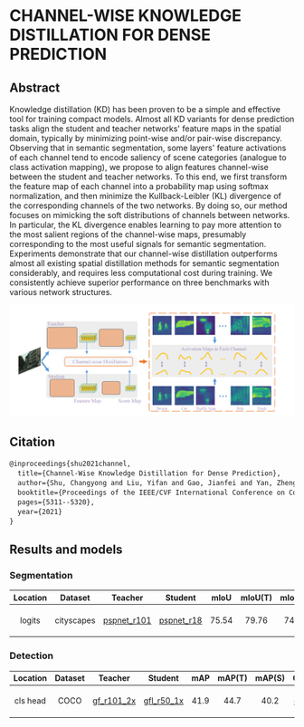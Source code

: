# CHANNEL-WISE KNOWLEDGE DISTILLATION FOR DENSE PREDICTION

## Abstract

Knowledge distillation (KD) has been proven to be a simple and effective tool for training compact models. Almost all KD variants for dense prediction tasks align the student and teacher networks' feature maps in the spatial domain, typically by minimizing point-wise and/or pair-wise discrepancy. Observing that in semantic segmentation, some layers' feature activations of each channel tend to encode saliency of scene categories (analogue to class activation mapping), we propose to align features channel-wise between the student and teacher networks. To this end, we first transform the feature map of each channel into a probability map using softmax normalization, and then minimize the Kullback-Leibler (KL) divergence of the corresponding channels of the two networks. By doing so, our method focuses on mimicking the soft distributions of channels between networks. In particular, the KL divergence enables learning to pay more attention to the most salient regions of the channel-wise maps, presumably corresponding to the most useful signals for semantic segmentation. Experiments demonstrate that our channel-wise distillation outperforms almost all existing spatial distillation methods for semantic segmentation considerably, and requires less computational cost during training. We consistently achieve superior performance on three benchmarks with various network structures.

![pipeline](/docs/en/imgs/model_zoo/cwd/pipeline.png)

## Citation

```latex
@inproceedings{shu2021channel,
  title={Channel-Wise Knowledge Distillation for Dense Prediction},
  author={Shu, Changyong and Liu, Yifan and Gao, Jianfei and Yan, Zheng and Shen, Chunhua},
  booktitle={Proceedings of the IEEE/CVF International Conference on Computer Vision},
  pages={5311--5320},
  year={2021}
}
```

## Results and models
### Segmentation
|Location|Dataset|Teacher|Student|mIoU|mIoU(T)|mIou(S)|Config | Download |
:--------:|:---------:|:---------:|:---------:|:---------:|:---------:|:---------:|:------:|:---------|
| logits     |cityscapes|[pspnet_r101](https://github.com/open-mmlab/mmsegmentation/blob/master/configs/pspnet/pspnet_r101-d8_512x1024_80k_cityscapes.py)|[pspnet_r18](https://github.com/open-mmlab/mmsegmentation/blob/master/configs/pspnet/pspnet_r18-d8_512x1024_80k_cityscapes.py)| 75.54 |    79.76 |    74.87   |[config]()|[teacher](https://download.openmmlab.com/mmsegmentation/v0.5/pspnet/pspnet_r101-d8_512x1024_80k_cityscapes/pspnet_r101-d8_512x1024_80k_cityscapes_20200606_112211-e1e1100f.pth) &#124;[model](https://openmmlab-share.oss-cn-hangzhou.aliyuncs.com/mmrazor/v0.1/distill/cwd/cwd_cls_head_pspnet_r101_d8_pspnet_r18_d8_512x1024_cityscapes_80k/cwd_cls_head_pspnet_r101_d8_pspnet_r18_d8_512x1024_cityscapes_80k_mIoU-75.54_20211222-3a26ee1c.pth?versionId=CAEQHxiBgMCPxIKJ7xciIGU1N2JhYzgzYWE0YTRhYmRiZjVmMTA3MTA3NDk1ZWNl) &#124; [log](https://openmmlab-share.oss-cn-hangzhou.aliyuncs.com/mmrazor/v0.1/distill/cwd/cwd_cls_head_pspnet_r101_d8_pspnet_r18_d8_512x1024_cityscapes_80k/cwd_cls_head_pspnet_r101_d8_pspnet_r18_d8_512x1024_cityscapes_80k_20211212_205711.log.json?versionId=CAEQHxiBgMDZ_oOJ7xciIDJjYzIxYTYyODYzMzQzNDk5Mjg1NTIwMWFkODliMGFk)|

### Detection
|Location|Dataset|Teacher|Student|mAP|mAP(T)|mAP(S)|Config | Download |
:--------:|:---------:|:---------:|:---------:|:---------:|:---------:|:---------:|:------:|:---------|
| cls head     |COCO|[gf_r101_2x](https://github.com/open-mmlab/mmdetection/tree/master/configs/gfl/gfl_r101_fpn_mstrain_2x_coco.py)|[gfl_r50_1x](https://github.com/open-mmlab/mmdetection/tree/master/configs/gfl/gfl_r50_fpn_1x_coco.py)| 41.9 |    44.7 |    40.2   |[config]()|[teacher](https://download.openmmlab.com/mmdetection/v2.0/gfl/gfl_r101_fpn_mstrain_2x_coco/gfl_r101_fpn_mstrain_2x_coco_20200629_200126-dd12f847.pth) &#124;[model](https://openmmlab-share.oss-cn-hangzhou.aliyuncs.com/mmrazor/v0.1/distill/cwd/cwd_cls_head_gfl_r101_fpn_gfl_r50_fpn_1x_coco/cwd_cls_head_gfl_r101_fpn_gfl_r50_fpn_1x_coco_20211222-655dff39.pth?versionId=CAEQHxiBgMD7.uuI7xciIDY1MDRjYzlkN2ExOTRiY2NhNmU4NGJlMmExNjA2YzMy) &#124; [log](https://openmmlab-share.oss-cn-hangzhou.aliyuncs.com/mmrazor/v0.1/distill/cwd/cwd_cls_head_gfl_r101_fpn_gfl_r50_fpn_1x_coco/cwd_cls_head_gfl_r101_fpn_gfl_r50_fpn_1x_coco_20211212_205444.log.json?versionId=CAEQHxiBgID.o_WI7xciIDgyZjRjYTU4Y2ZjNjRjOGU5MTBlMTQ3ZjEyMTE4OTJl)|

